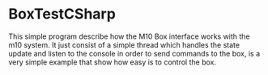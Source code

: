 # BoxTestCSharp

This simple program describe how the M10 Box interface works with the m10 system. It just consist of a simple thread which handles the state update and listen to the console in order to send commands to the box, is a very simple example that show how easy is to control the box.
